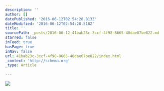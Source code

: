```yaml
---
description: ''
author: []
datePublished: '2016-06-12T02:54:28.813Z'
dateModified: '2016-06-12T02:54:28.518Z'
title: ''
sourcePath: _posts/2016-06-12-41bab23c-3ccf-4f98-8665-48dae07be822.md
starred: false
inFeed: true
hasPage: true
inNav: false
url: 41bab23c-3ccf-4f98-8665-48dae07be822/index.html
_context: 'http://schema.org'
_type: Article

---
```

![](https://the-grid-user-content.s3-us-west-2.amazonaws.com/789a7a05-a271-4e2d-94eb-23b5ec694cb0.jpg)